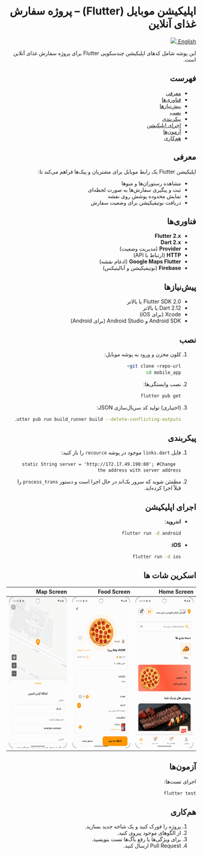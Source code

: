 <div style="text-align: right;direction: rtl;">

# اپلیکیشن موبایل (Flutter) – پروژه سفارش غذای آنلاین
[English <img src="https://raw.githubusercontent.com/hjnilsson/country-flags/master/svg/us.svg" width="20"/>](README.md)

این پوشه شامل کدهای اپلیکیشن چندسکویی Flutter برای پروژه سفارش غذای آنلاین است.

## فهرست

- [معرفی](#معرفی)
- [فناوری‌ها](#فناوری‌ها)
- [پیش‌نیازها](#پیش‌نیازها)
- [نصب](#نصب)
- [پیکربندی](#پیکربندی)
- [اجرای اپلیکیشن](#اجرای-اپلیکیشن)
- [آزمون‌ها](#آزمون‌ها)
- [هم‌کاری](#هم‌کاری)

## معرفی

اپلیکیشن Flutter یک رابط موبایل برای مشتریان و پیک‌ها فراهم می‌کند تا:
- مشاهده رستوران‌ها و منوها
- ثبت و پیگیری سفارش‌ها به صورت لحظه‌ای
- نمایش محدوده پوشش روی نقشه
- دریافت نوتیفیکیشن برای وضعیت سفارش

## فناوری‌ها

- **Flutter 2.x**
- **Dart 2.x**
- **Provider** (مدیریت وضعیت)
- **HTTP** (ارتباط با API)
- **Google Maps Flutter** (ادغام نقشه)
- **Firebase** (نوتیفیکیشن و آنالیتیکس)

## پیش‌نیازها

- Flutter SDK 2.0 یا بالاتر
- Dart 2.12 یا بالاتر
- Xcode (برای iOS)
- Android SDK و Android Studio (برای Android)

## نصب

1. کلون مخزن و ورود به پوشه موبایل:
   ```bash
   git clone <repo-url>
   cd mobile_app
   ```

2. نصب وابستگی‌ها:
   ```bash
   flutter pub get
   ```

3. (اختیاری) تولید کد سریال‌سازی JSON:
   ```bash
   flutter pub run build_runner build --delete-conflicting-outputs
   ```

## پیکربندی

1. فایل `links.dart` موجود در پوشه `recource` را باز کنید:
   ```dotenv
     static String server = 'http://172.17.49.190:80'; #Change the address with server address
   ```

2. مطمئن شوید که سرور بک‌اند در حال اجرا است و دستور `process_trans` را قبلاً اجرا کرده‌اید.

## اجرای اپلیکیشن

- **اندروید**:
  ```bash
  flutter run -d android
  ```
- **iOS**:
  ```bash
  flutter run -d ios
  ```

## اسکرین شات ها
| Home Screen                                                  | Food Screen                                                   | Map Screen                                                   |
|--------------------------------------------------------------|---------------------------------------------------------------|--------------------------------------------------------------|
| <img src="screenshots/home_screen.png" style="height:400px"> | <img src="screenshots/food_screen.png" style="height:400px;"> | <img src="screenshots/map_screen.png" style="height:400px;"> | 

## آزمون‌ها

اجرای تست‌ها:
```bash
flutter test
```

## هم‌کاری

1. پروژه را فورک کنید و یک شاخه جدید بسازید.
2. از الگوهای موجود پیروی کنید.
3. برای ویژگی‌ها یا رفع باگ‌ها تست بنویسید.
4. Pull Request ارسال کنید.
</div>